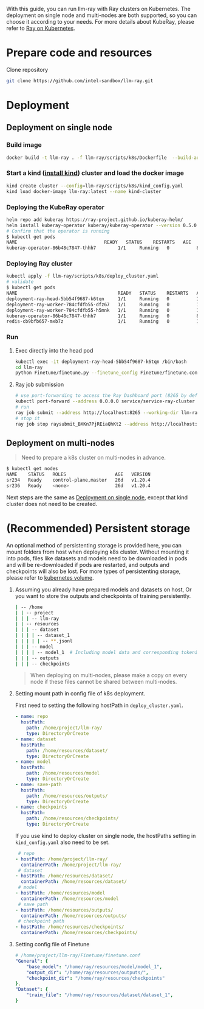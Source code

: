 With this guide, you can run llm-ray with Ray clusters on Kubernetes. The deployment on single node and multi-nodes are both supported, so you can choose it according to your needs. For more details about KubeRay, please refer to [Ray on Kubernetes](https://docs.ray.io/en/latest/cluster/kubernetes/index.html).
# Prepare code and resources
Clone repository
```bash
git clone https://github.com/intel-sandbox/llm-ray.git
```

# Deployment
## Deployment on single node
### Build image
```bash
docker build -t llm-ray . -f llm-ray/scripts/k8s/Dockerfile  --build-arg http_proxy --build-arg https_proxy
```
### Start a kind ([install kind](https://kind.sigs.k8s.io/docs/user/quick-start/#installation)) cluster and load the docker image
```bash
kind create cluster --config=llm-ray/scripts/k8s/kind_config.yaml
kind load docker-image llm-ray:latest --name kind-cluster
```
### Deploying the KubeRay operator

```bash
helm repo add kuberay https://ray-project.github.io/kuberay-helm/
helm install kuberay-operator kuberay/kuberay-operator --version 0.5.0
# Confirm that the operator is running
$ kubectl get pods
NAME                                READY   STATUS    RESTARTS   AGE
kuberay-operator-86b48c7847-thhh7        1/1     Running   0          8d
```

### Deploying Ray cluster
```bash
kubectl apply -f llm-ray/scripts/k8s/deploy_cluster.yaml
# validate
$ kubectl get pods
NAME                                     READY   STATUS    RESTARTS   AGE
deployment-ray-head-5bb54f9687-k6tqn     1/1     Running   0          17s
deployment-ray-worker-784cfdfb55-dfz67   1/1     Running   0          17s
deployment-ray-worker-784cfdfb55-h5mnk   1/1     Running   0          17s
kuberay-operator-86b48c7847-thhh7        1/1     Running   0          8d
redis-cb9bfb657-mxb7z                    1/1     Running   0          17s
```
### Run
1. Exec directly into the head pod
    ```bash
    kubectl exec -it deployment-ray-head-5bb54f9687-k6tqn /bin/bash
    cd llm-ray
    python Finetune/finetune.py --finetune_config Finetune/finetune.conf
    ```
2. Ray job submission
    ```bash
    # use port-forwarding to access the Ray Dashboard port (8265 by default)
    kubectl port-forward --address 0.0.0.0 service/service-ray-cluster 8265:8265
    # run
    ray job submit --address http://localhost:8265 --working-dir llm-ray -- python Finetune/finetune.py --finetune_config Finetune/finetune.conf
    # stop it
    ray job stop raysubmit_BXKn7PjREiaQhKt2 --address http://localhost:8265
    ```

## Deployment on multi-nodes
> Need to prepare a k8s cluster on multi-nodes in advance.
```bash
$ kubectl get nodes
NAME    STATUS   ROLES                  AGE   VERSION
sr234   Ready    control-plane,master   26d   v1.20.4
sr236   Ready    <none>                 26d   v1.20.4
```
Next steps are the same as [Deployment on single node](#Deploymentonsinglenode), except that kind cluster does not need to be created.


# (Recommended) Persistent storage
An optional method of persistenting storage is provided here, you can mount folders from host when deploying k8s cluster. Without mounting it into pods, files like datasets and models need to be downloaded in pods and will be re-downloaded if pods are restarted, and outputs and checkpoints will also be lost. For more types of persistenting storage, please refer to [kubernetes volume](https://kubernetes.io/docs/concepts/storage/volumes/).

1. Assuming you already have prepared models and datasets on host, Or you want to store the outputs and checkpoints of training persistently.
    ```bash
    | -- /home
    | | -- project
    | | | -- llm-ray
    | | -- resources
    | | | -- dataset
    | | | | -- dataset_1
    | | | | | -- **.jsonl
    | | | -- model
    | | | | -- model_1  # Including model data and corresponding tokenizer
    | | | -- outputs
    | | | -- checkpoints
    ```
    > When deploying on multi-nodes, please make a copy on every node if these files cannot be shared between multi-nodes.
2. Setting mount path in config file of k8s deployment.

    First need to setting the following hostPath in `deploy_cluster.yaml`.
    ```yaml
    - name: repo
      hostPath:
        path: /home/project/llm-ray/
        type: DirectoryOrCreate
    - name: dataset
      hostPath:
        path: /home/resources/dataset/
        type: DirectoryOrCreate
    - name: model
      hostPath:
        path: /home/resources/model
        type: DirectoryOrCreate
    - name: save-path
      hostPath: 
        path: /home/resources/outputs/
        type: DirectoryOrCreate
    - name: checkpoints
      hostPath: 
        path: /home/resources/checkpoints/
        type: DirectoryOrCreate
    ```
    If you use kind to deploy cluster on single node, the hostPaths setting in `kind_config.yaml` also need to be set.
    ```yaml
     # repo
    - hostPath: /home/project/llm-ray/
      containerPath: /home/project/llm-ray/
     # dataset
    - hostPath: /home/resources/dataset/
      containerPath: /home/resources/dataset/
     # model
    - hostPath: /home/resources/model
      containerPath: /home/resources/model
     # save path
    - hostPath: /home/resources/outputs/
      containerPath: /home/resources/outputs/
     # checkpoint path
    - hostPath: /home/resources/checkpoints/
      containerPath: /home/resources/checkpoints/
    ```
4. Setting config file of Finetune
    ```yaml
    # /home/project/llm-ray/Finetune/finetune.conf
    "General": {
        "base_model": "/home/ray/resources/model/model_1",
        "output_dir": "/home/ray/resources/outputs/",
        "checkpoint_dir": "/home/ray/resources/checkpoints"
    },
    "Dataset": {
        "train_file": "/home/ray/resources/dataset/dataset_1",
    }
    ```
